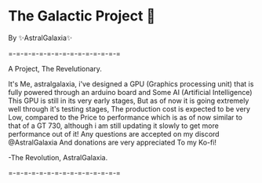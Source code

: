 # The Galactic Project 🌌


By ✨AstralGalaxia✨


=-=-=-=-=-=-=-=-=-=-=-=-=-=-=

A Project, The Revelutionary.

It's Me, astralgalaxia, i've designed a GPU (Graphics processing unit) that is fully powered through an arduino board and Some AI (Artificial Intelligence)
This GPU is still in its very early stages, But as of now it is going extremely well through it's testing stages, The production cost is expected to be very
Low, compared to the Price to performance which is as of now similar to that of a GT 730, although i am still updating it slowly to get more performance out
of it! Any questions are accepted on my discord @AstralGalaxia And donations are very appreciated To my Ko-fi!

-The Revolution, AstralGalaxia.

=-=-=-=-=-=-=-=-=-=-=-=-=-=-=
